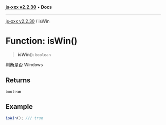 [**js-xxx v2.2.30**](../README.md) • **Docs**

***

[js-xxx v2.2.30](../README.md) / isWin

# Function: isWin()

> **isWin**(): `boolean`

判断是否 Windows

## Returns

`boolean`

## Example

```ts
isWin(); /// true
```
